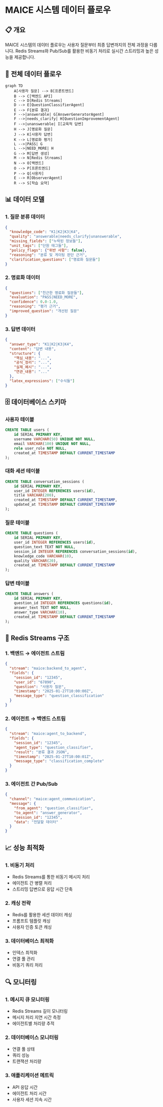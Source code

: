 # MAICE 시스템 데이터 플로우

## 📋 개요

MAICE 시스템의 데이터 플로우는 사용자 질문부터 최종 답변까지의 전체 과정을 다룹니다. Redis Streams와 Pub/Sub를 활용한 비동기 처리로 실시간 스트리밍과 높은 성능을 제공합니다.

## 🔄 전체 데이터 플로우

```mermaid
graph TD
    A[사용자 질문] --> B[프론트엔드]
    B --> C[백엔드 API]
    C --> D[Redis Streams]
    D --> E[QuestionClassifierAgent]
    E --> F{분류 결과}
    F -->|answerable| G[AnswerGeneratorAgent]
    F -->|needs_clarify| H[QuestionImprovementAgent]
    F -->|unanswerable| I[교육적 답변]
    H --> J[명료화 질문]
    J --> K[사용자 답변]
    K --> L[명료화 평가]
    L -->|PASS| G
    L -->|NEED_MORE| H
    G --> M[답변 생성]
    M --> N[Redis Streams]
    N --> O[백엔드]
    O --> P[프론트엔드]
    P --> Q[사용자]
    E --> R[ObserverAgent]
    R --> S[학습 요약]
```

## 📊 데이터 모델

### 1. 질문 분류 데이터
```json
{
  "knowledge_code": "K1|K2|K3|K4",
  "quality": "answerable|needs_clarify|unanswerable",
  "missing_fields": ["누락된 정보들"],
  "unit_tags": ["단원 태그들"],
  "policy_flags": {"위반 사항": false},
  "reasoning": "분류 및 게이팅 판단 근거",
  "clarification_questions": ["명료화 질문들"]
}
```

### 2. 명료화 데이터
```json
{
  "questions": ["친근한 명료화 질문들"],
  "evaluation": "PASS|NEED_MORE",
  "confidence": 0.0-1.0,
  "reasoning": "평가 근거",
  "improved_question": "개선된 질문"
}
```

### 3. 답변 데이터
```json
{
  "answer_type": "K1|K2|K3|K4",
  "content": "답변 내용",
  "structure": {
    "핵심_내용": "...",
    "공식_정리": "...",
    "실제_예시": "...",
    "연관_내용": "..."
  },
  "latex_expressions": ["수식들"]
}
```

## 🗄️ 데이터베이스 스키마

### 사용자 테이블
```sql
CREATE TABLE users (
    id SERIAL PRIMARY KEY,
    username VARCHAR(50) UNIQUE NOT NULL,
    email VARCHAR(100) UNIQUE NOT NULL,
    role user_role NOT NULL,
    created_at TIMESTAMP DEFAULT CURRENT_TIMESTAMP
);
```

### 대화 세션 테이블
```sql
CREATE TABLE conversation_sessions (
    id SERIAL PRIMARY KEY,
    user_id INTEGER REFERENCES users(id),
    title VARCHAR(200),
    created_at TIMESTAMP DEFAULT CURRENT_TIMESTAMP,
    updated_at TIMESTAMP DEFAULT CURRENT_TIMESTAMP
);
```

### 질문 테이블
```sql
CREATE TABLE questions (
    id SERIAL PRIMARY KEY,
    user_id INTEGER REFERENCES users(id),
    question_text TEXT NOT NULL,
    session_id INTEGER REFERENCES conversation_sessions(id),
    knowledge_code VARCHAR(10),
    quality VARCHAR(20),
    created_at TIMESTAMP DEFAULT CURRENT_TIMESTAMP
);
```

### 답변 테이블
```sql
CREATE TABLE answers (
    id SERIAL PRIMARY KEY,
    question_id INTEGER REFERENCES questions(id),
    answer_text TEXT NOT NULL,
    answer_type VARCHAR(10),
    created_at TIMESTAMP DEFAULT CURRENT_TIMESTAMP
);
```

## 🔄 Redis Streams 구조

### 1. 백엔드 → 에이전트 스트림
```json
{
  "stream": "maice:backend_to_agent",
  "fields": {
    "session_id": "12345",
    "user_id": "67890",
    "question": "사용자 질문",
    "timestamp": "2025-01-27T10:00:00Z",
    "message_type": "question_classification"
  }
}
```

### 2. 에이전트 → 백엔드 스트림
```json
{
  "stream": "maice:agent_to_backend",
  "fields": {
    "session_id": "12345",
    "agent_type": "question_classifier",
    "result": "분류 결과 JSON",
    "timestamp": "2025-01-27T10:00:01Z",
    "message_type": "classification_complete"
  }
}
```

### 3. 에이전트 간 Pub/Sub
```json
{
  "channel": "maice:agent_communication",
  "message": {
    "from_agent": "question_classifier",
    "to_agent": "answer_generator",
    "session_id": "12345",
    "data": "전달할 데이터"
  }
}
```

## 📈 성능 최적화

### 1. 비동기 처리
- Redis Streams를 통한 비동기 메시지 처리
- 에이전트 간 병렬 처리
- 스트리밍 답변으로 응답 시간 단축

### 2. 캐싱 전략
- Redis를 활용한 세션 데이터 캐싱
- 프롬프트 템플릿 캐싱
- 사용자 인증 토큰 캐싱

### 3. 데이터베이스 최적화
- 인덱스 최적화
- 연결 풀 관리
- 비동기 쿼리 처리

## 🔍 모니터링

### 1. 메시지 큐 모니터링
- Redis Streams 길이 모니터링
- 메시지 처리 지연 시간 측정
- 에이전트별 처리량 추적

### 2. 데이터베이스 모니터링
- 연결 풀 상태
- 쿼리 성능
- 트랜잭션 처리량

### 3. 애플리케이션 메트릭
- API 응답 시간
- 에이전트 처리 시간
- 사용자 세션 지속 시간
